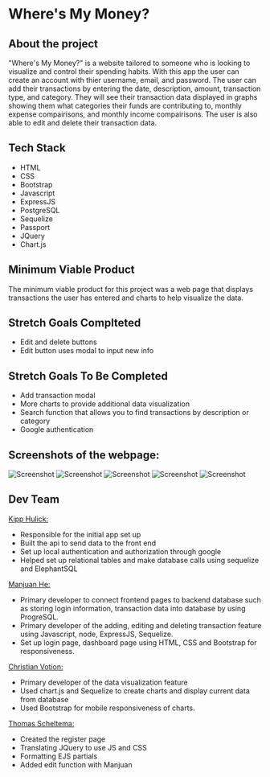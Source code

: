 # Where's My Money?



## About the project


"Where's My Money?" is a website tailored to someone who is looking to visualize and control their spending habits. With this app the user can create an account with thier username, email, and password. The user can add their transactions by entering the date, description, amount, transaction type, and category. They will see their transaction data displayed in graphs showing them what categories their funds are contributing to, monthly expense compairisons, and monthly income compairisons. The user is also able to edit and delete their transaction data.

## Tech Stack

* HTML
* CSS
* Bootstrap
* Javascript
* ExpressJS
* PostgreSQL
* Sequelize
* Passport
* JQuery
* Chart.js


## Minimum Viable Product

The minimum viable product for this project was a web page that displays transactions the user has entered and charts to help visualize the data.

## Stretch Goals Complteted


* Edit and delete buttons
* Edit button uses modal to input new info

## Stretch Goals To Be Completed

* Add transaction modal
* More charts to provide additional data visualization
* Search function that allows you to find transactions by description or category
* Google authentication 

## Screenshots of the webpage:
![Screenshot](register.png)
![Screenshot](login.png)
![Screenshot](addtransaction.png)
![Screenshot](dashboard.png)
![Screenshot](editmodal.png)


## Dev Team

[Kipp Hulick:](https://github.com/Battlepigg)

- Responsible for the initial app set up
- Built the api to send data to the front end
- Set up local authentication and authorization through google
- Helped set up relational tables and make database calls using sequelize and ElephantSQL

[Manjuan He:](https://github.com/Joyhecoder)

- Primary developer to connect frontend pages to backend database such as storing login information, transaction data into database by using ProgreSQL.
- Primary developer of the adding, editing and deleting transaction feature using Javascript, node, ExpressJS, Sequelize. 
- Set up login page, dashboard page using HTML, CSS and Bootstrap for responsiveness.



[Christian Votion:](https://github.com/cvotion)

- Primary developer of the data visualization feature 
- Used chart.js and Sequelize to create charts and display current data from database
- Used Bootstrap for mobile responsiveness of charts.


[Thomas Scheltema:](https://github.com/scheltemat)
- Created the register page
- Translating JQuery to use JS and CSS
- Formatting EJS partials
- Added edit function with Manjuan
